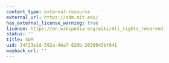 ```yaml
---
content_type: external-resource
external_url: https://sdm.mit.edu/
has_external_license_warning: true
license: https://en.wikipedia.org/wiki/All_rights_reserved
status: ''
title: SDM
uid: 34f23e1d-592a-4ba7-820b-2030645bf841
wayback_url: ''
---
```

